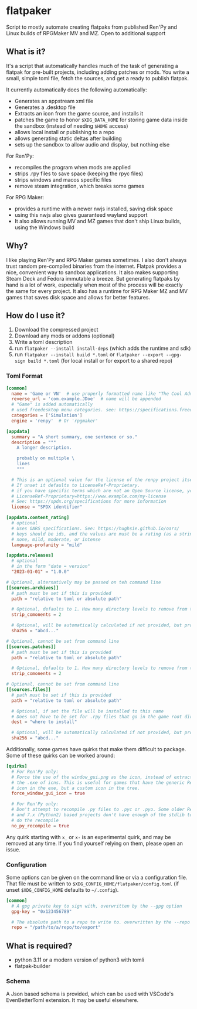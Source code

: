 # flatpaker

Script to mostly automate creating flatpaks from published Ren'Py and Linux
builds of RPGMaker MV and MZ. Open to additional support

## What is it?

It's a script that automatically handles much of the task of generating a
flatpak for pre-built projects, including adding patches or mods. You
write a small, simple toml file, fetch the sources, and get a ready to publish
flatpak.

It currently automatically does the following automatically:

- Generates an appstream xml file
- Generates a .desktop file
- Extracts an icon from the game source, and installs it
- patches the game to honor `$XDG_DATA_HOME` for storing game data inside the sandbox (instead of needing `$HOME` access)
- allows local install or publishing to a repo
- allows generating static deltas after building
- sets up the sandbox to allow audio and display, but nothing else

For Ren'Py:
- recompiles the program when mods are applied
- strips .rpy files to save space (keeping the rpyc files)
- strips windows and macos specific files
- remove steam integration, which breaks some games

For RPG Maker:
- provides a runtime with a newer nwjs installed, saving disk space
- using this nwjs also gives guaranteed wayland support
- It also allows running MV and MZ games that don't ship Linux builds, using the Windows build

## Why?

I like playing Ren'Py and RPG Maker games sometimes. I also don't always trust
random pre-compiled binaries from the internet. Flatpak provides a nice,
convenient way to sandbox applications. It also makes supporting Steam Deck and
Fedora immutable a breeze. But generating flatpaks by hand is a lot of work,
especially when most of the process will be exactly the same for every project.
It also has a runtime for RPG Maker MZ and MV games that saves disk space and
allows for better features.

## How do I use it?

1. Download the compressed project
2. Download any mods or addons (optional)
3. Write a toml description
4. run `flatpaker --install install-deps` (which adds the runtime and sdk)
5. run `flatpaker --install build *.toml` or `flatpaker --export --gpg-sign build *.toml` (for local install or for export to a shared repo)

### Toml Format

```toml
[common]
  name = 'Game or VN'  # use properly formatted name like "The Cool Adventures of Bob", or "Bob's Quest 7: Lawnmower Confusion"
  reverse_url = 'com.example.JDoe'  # name will be appended
  # "Game" is added automatically
  # used freedesktop menu categories. see: https://specifications.freedesktop.org/menu-spec/latest/apas02.html
  categories = ['Simulation']
  engine = 'renpy'  # Or 'rpgmaker'

[appdata]
  summary = "A short summary, one sentence or so."
  description = """
    A longer description.

    probably on multiple \
    lines
    """

  # This is an optional value for the license of the renpy project itself.
  # If unset it defaults to LicenseRef-Proprietary.
  # if you have specific terms which are not an Open Source license, you can use the form:
  # LicenseRef-Proprietary=https://www.example.com/my-license
  # See: https://spdx.org/specifications for more information
  license = "SPDX identifier"

[appdata.content_rating]
  # optional
  # Uses OARS specifications. See: https://hughsie.github.io/oars/
  # keys should be ids, and the values are must be a rating (as a string):
  # none, mild, moderate, or intense
  language-profanity = "mild"

[appdata.releases]
  # optional
  # in the form "date = version"
  "2023-01-01" = "1.0.0"

# Optional, alternatively may be passed on teh command line
[[sources.archives]]
  # path must be set if this is provided
  path = "relative to toml or absolute path"

  # Optional, defaults to 1. How many directory levels to remove from this component
  strip_comonents = 2

  # Optional, will be automatically calculated if not provided, but providing it can speed up building
  sha256 = "abcd..."

# Optional, cannot be set from command line
[[sources.patches]]
  # path must be set if this is provided
  path = "relative to toml or absolute path"

  # Optional, defaults to 1. How many directory levels to remove from this component
  strip_comonents = 2

# Optional, cannot be set from command line
[[sources.files]]
  # path must be set if this is provided
  path = "relative to toml or absolute path"

  # Optional, if set the file will be installed to this name
  # Does not have to be set for .rpy files that go in the game root directory
  dest = "where to install"

  # Optional, will be automatically calculated if not provided, but providing it can speed up building
  sha256 = "abcd..."
```

Additionally, some games have quirks that make them difficult to package. Some
of these quirks can be worked around:
```toml
[quirks]
  # For Ren'Py only:
  # Force the use of the window_gui.png as the icon, instead of extracting from
  # the .exe of icns. This is useful for games that have the generic Ren'Py
  # icon in the exe, but a custom icon in the tree.
  force_window_gui_icon = true

  # For Ren'Py only:
  # Don't attempt to recompile .py files to .pyc or .pyo. Some older Ren'Py 6.x
  # and 7.x (Python2) based projects don't have enough of the stdlib to actually
  # do the recompile
  no_py_recompile = true
```

Any quirk starting with `x_` or `x-` is an experimental quirk, and may be
removed at any time. If you find yourself relying on them, please open an issue.

### Configuration

Some options can be given on the command line or via a configuration file.
That file must be written to `$XDG_CONFIG_HOME/flatpaker/config.toml` (if unset
`$XDG_CONFIG_HOME` defaults to `~/.config`).

```toml
[common]
  # A gpg private key to sign with, overwritten by the --gpg option
  gpg-key = "0x123456789"

  # The absolute path to a repo to write to. overwritten by the --repo option
  repo = "/path/to/a/repo/to/export"
```


## What is required?

- python 3.11 or a modern version of python3 with tomli
- flatpak-builder

### Schema

A Json based schema is provided, which can be used with VSCode's EvenBetterToml
extension. It may be useful elsewhere.
